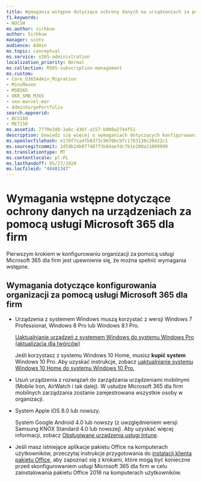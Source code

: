 ```yaml
---
title: Wymagania wstępne dotyczące ochrony danych na urządzeniach za pomocą usługi Microsoft 365 dla firm
f1.keywords:
- NOCSH
ms.author: sirkkuw
author: Sirkkuw
manager: scotv
audience: Admin
ms.topic: conceptual
ms.service: o365-administration
localization_priority: Normal
ms.collection: M365-subscription-management
ms.custom:
- Core_O365Admin_Migration
- MiniMaven
- MSB365
- OKR_SMB_M365
- seo-marvel-mar
- AdminSurgePortfolio
search.appverid:
- BCS160
- MET150
ms.assetid: 7770e280-3a6c-436f-a157-b008a2744f51
description: Dowiedz się więcej o wymaganiach dotyczących konfigurowania organizacji za pomocą usługi Microsoft 365 dla firm i ochrony danych służbowych na urządzeniach użytkowników.
ms.openlocfilehash: e170f7ca4fb8373c9070bcbfc1783138c20422c1
ms.sourcegitcommit: 2d59b24b877487f3b84aefdc7b1e200a21009999
ms.translationtype: MT
ms.contentlocale: pl-PL
ms.lasthandoff: 05/27/2020
ms.locfileid: "44401347"
---
```

# <a name="prerequisites-for-protecting-data-on-devices-with-microsoft-365-for-business"></a>Wymagania wstępne dotyczące ochrony danych na urządzeniach za pomocą usługi Microsoft 365 dla firm

Pierwszym krokiem w konfigurowaniu organizacji za pomocą usługi Microsoft 365 dla firm jest upewnienie się, że można spełnić wymagania wstępne.
  
## <a name="requirements-for-setting-up-your-organization-with-microsoft-365-for-business"></a>Wymagania dotyczące konfigurowania organizacji za pomocą usługi Microsoft 365 dla firm

- Urządzenia z systemem Windows muszą korzystać z wersji Windows 7 Professional, Windows 8 Pro lub Windows 8.1 Pro.
    
    [Uaktualnianie urządzeń z systemem Windows do systemu Windows Pro (aktualizacja dla twórców)](upgrade-to-windows-pro-creators-update.md)
    
    Jeśli korzystasz z systemu Windows 10 Home, musisz **kupić system** Windows 10 Pro. Aby uzyskać instrukcje, zobacz [uaktualnianie systemu Windows 10 Home do systemu Windows 10 Pro.](https://support.office.com/article/0aee10c1-4d34-43ee-a325-579c6c2df90e?ui=en-US&rs=en-US&ad=US) 
    
- Usuń urządzenia z rozwiązań do zarządzania urządzeniami mobilnymi (Mobile Iron, AirWatch i tak dalej). W usłudze Microsoft 365 dla firm mobilnych zarządzania zostanie zarejestrowana wszystkie osoby w organizacji.
    
- System Apple iOS 8.0 lub nowszy.
    
    System Google Android 4.0 lub nowszy (z uwzględnieniem wersji Samsung KNOX Standard 4.0 lub nowszej). Aby uzyskać więcej informacji, zobacz [Obsługiwane urządzenia usługi Intune](https://go.microsoft.com/fwlink/p/?linkid=852307).
    
- Jeśli masz istniejące aplikacje pakietu Office na komputerach użytkowników, przeczytaj instrukcje przygotowania do [instalacji klienta pakietu Office,](prepare-for-office-client-deployment.md) aby zapoznać się z krokami, które mogą być konieczne przed skonfigurowaniem usługi Microsoft 365 dla firm w celu zainstalowania pakietu Office 2016 na komputerach użytkowników. 
